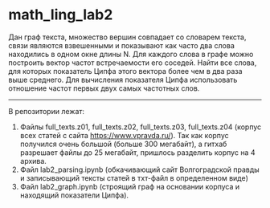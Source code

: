 # math_ling_lab2
Дан граф текста, множество вершин совпадает со словарем текста, связи являются взвешенными и показывают как часто два слова находились в одном окне длины N. Для каждого слова в графе можно построить вектор частот встречаемости его соседей. Найти все слова, для которых показатель Ципфа этого вектора более чем в два раза выше среднего. Для вычисления показателя Ципфа использовать отношение частот первых двух самых частотных слов.

----------

В репозитории лежат: 
1. Файлы full_texts.z01, full_texts.z02, full_texts.z03, full_texts.z04 (корпус всех статей с сайта https://www.vpravda.ru/). Так как корпус получился очень большой (больше 300 мегабайт), а гитхаб разрешает файлы до 25 мегабайт, пришлось разделить корпус на 4 архива. 
2. Файл lab2_parsing.ipynb (обкачивающий сайт Волгоградской правды и записывающий тексты статей в тхт-файл в определенном виде)
3. Файл lab2_graph.ipynb (строящий граф на основании корпуса и находящий показатели Ципфа).
